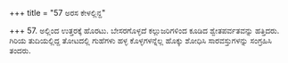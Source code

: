 +++
title = "57 ಅರಸ ಕೇಳಲ್ಲಿನ್ದ"

+++
57. ಅಲ್ಲಿಂದ ಉತ್ತರಕ್ಕೆ ಹೊರಟು. ಬೇಸರಗೊಳ್ಳದೆ ಕಲ್ಲುಜರಿಗಳಿಂದ ಕೂಡಿದ ಶ್ವೇತಪರ್ವತವನ್ನು ಹತ್ತಿದರು. ಗಿರಿಯ ತುದಿಯಲ್ಲಿದ್ದ ತೋಟದಲ್ಲಿ ಗುಹೆಗಳು ಹಳ್ಳ ಕೊಳ್ಳಗಳನ್ನೆಲ್ಲ ಹೊಕ್ಕು ಶೋಧಿಸಿ ಸಾರವಸ್ತುಗಳನ್ನು ಸಂಗ್ರಹಿಸಿ ತಂದರು.